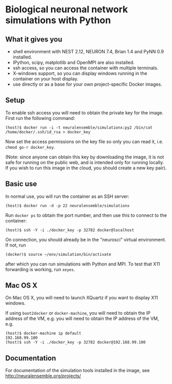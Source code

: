 # Biological neuronal network simulations with Python


## What it gives you

* shell environment with NEST 2.12, NEURON 7.4, Brian 1.4 and PyNN 0.9 installed.
* IPython, scipy, matplotlib and OpenMPI are also installed.
* ssh access, so you can access the container with multiple terminals.
* X-windows support, so you can display windows running in the container on your host display.
* use directly or as a base for your own project-specific Docker images.


## Setup

To enable ssh access you will need to obtain the private key for the image. First run the following command:

```
(host)$ docker run -i -t neuralensemble/simulationx:py2 /bin/cat /home/docker/.ssh/id_rsa > docker_key
```

Now set the access permissions on the key file so only you can read it, i.e. `chmod go-r docker_key`.

(Note: since anyone can obtain this key by downloading the image, it is not safe for running on the public web,
and is intended only for running locally. If you wish to run this image in the cloud, you should create a new
key pair).


## Basic use

In normal use, you will run the container as an SSH server:

```
(host)$ docker run -d -p 22 neuralensemble/simulationx
```

Run `docker ps` to obtain the port number, and then use this to connect to the container:

```
(host)$ ssh -Y -i ./docker_key -p 32782 docker@localhost
```

On connection, you should already be in the "neurosci" virtual environment. If not, run

```
(docker)$ source ~/env/simulation/bin/activate
```

after which you can run simulations with Python and MPI. To test that X11 forwarding is working, run `xeyes`.


## Mac OS X

On Mac OS X, you will need to launch XQuartz if you want to display X11 windows.
 
If using `boot2docker` or `docker-machine`, you will need to obtain the IP address of the VM, e.g.
you will need to obtain the IP address of the VM, e.g.

```
(host)$ docker-machine ip default
192.168.99.100
(host)$ ssh -Y -i ./docker_key -p 32782 docker@192.168.99.100
```

## Documentation

For documentation of the simulation tools installed in the image, see http://neuralensemble.org/projects/
